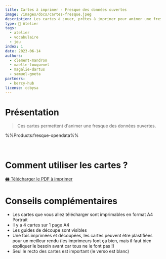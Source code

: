 ```yaml
---
title: Cartes à imprimer - Fresque des données ouvertes
image: /images/docs/cartes-fresque.jpeg
description: Les cartes à jouer, prêtes à imprimer pour animer une fresque des données ouvertes.
type: 🎯 Atelier
tags:
  - atelier
  - vocabulaire
  - jeu
index: 1
date: 2023-06-14
authors:
  - clement-mandron
  - maelle-fouquenet
  - magalie-dartus
  - samuel-goeta
partners:
  - bercy-hub
license: ccbysa
--- 
```


# Présentation

> Ces cartes permettent d'animer une fresque des données ouvertes.

%%Products:fresque-opendata%%

</br>

# Comment utiliser les cartes ?

<a href="https://github.com/datactivist/nextjs-doc/blob/main/public/files/cartes-fresque-opendata.pdf" class="customButton">🖨️ Télécharger le PDF à imprimer</a>


# Conseils complémentaires

- Les cartes que vous allez télécharger sont imprimables en format A4 Portrait
- Il y a 4 cartes sur 1 page A4 
- Les guides de découpe sont visibles
- Une fois imprimées et découpées, les cartes peuvent être plastifiées pour un meilleur rendu (les imprimeurs font ça bien, mais il faut bien expliquer le besoin avant car tous ne le font pas !)
- Seul le recto des cartes est important (le verso est blanc)
